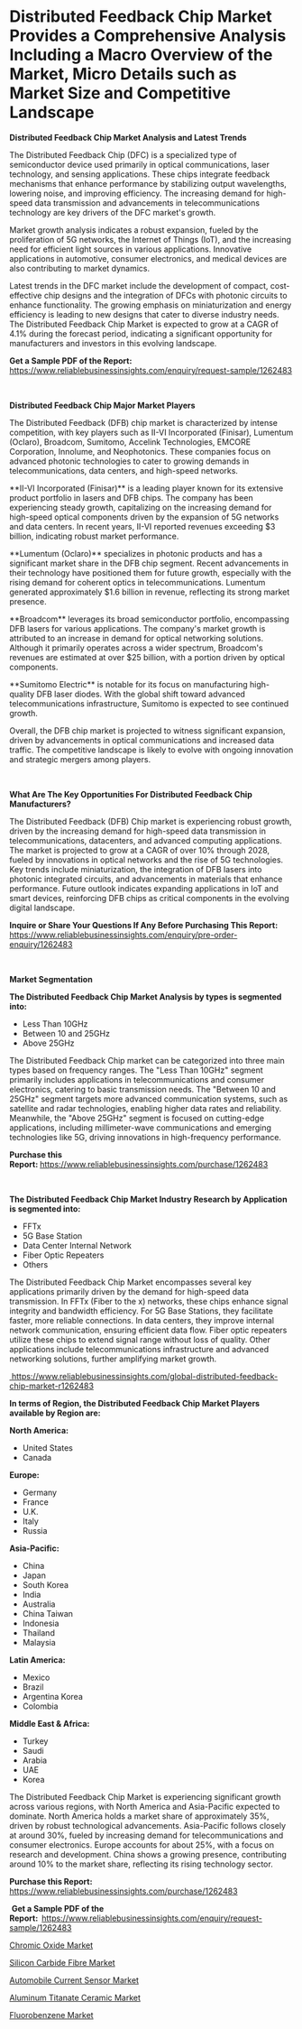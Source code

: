 <p><h1>Distributed Feedback Chip Market Provides a Comprehensive Analysis Including a Macro Overview of the Market, Micro Details such as Market Size and Competitive Landscape</h1></p><p><strong>Distributed Feedback Chip Market Analysis and Latest Trends</strong></p>
<p><p>The Distributed Feedback Chip (DFC) is a specialized type of semiconductor device used primarily in optical communications, laser technology, and sensing applications. These chips integrate feedback mechanisms that enhance performance by stabilizing output wavelengths, lowering noise, and improving efficiency. The increasing demand for high-speed data transmission and advancements in telecommunications technology are key drivers of the DFC market's growth.</p><p>Market growth analysis indicates a robust expansion, fueled by the proliferation of 5G networks, the Internet of Things (IoT), and the increasing need for efficient light sources in various applications. Innovative applications in automotive, consumer electronics, and medical devices are also contributing to market dynamics. </p><p>Latest trends in the DFC market include the development of compact, cost-effective chip designs and the integration of DFCs with photonic circuits to enhance functionality. The growing emphasis on miniaturization and energy efficiency is leading to new designs that cater to diverse industry needs. The Distributed Feedback Chip Market is expected to grow at a CAGR of 4.1% during the forecast period, indicating a significant opportunity for manufacturers and investors in this evolving landscape.</p></p>
<p><strong>Get a Sample PDF of the Report:&nbsp;</strong> <a href="https://www.reliablebusinessinsights.com/enquiry/request-sample/1262483?utm_campaign=115&utm_medium=2&utm_source=Github&utm_content=ia&utm_term=10122024&utm_id=distributed-feedback-chip">https://www.reliablebusinessinsights.com/enquiry/request-sample/1262483</a></p>
<p>&nbsp;</p>
<p><strong>Distributed Feedback Chip Major Market Players</strong></p>
<p><p>The Distributed Feedback (DFB) chip market is characterized by intense competition, with key players such as II-VI Incorporated (Finisar), Lumentum (Oclaro), Broadcom, Sumitomo, Accelink Technologies, EMCORE Corporation, Innolume, and Neophotonics. These companies focus on advanced photonic technologies to cater to growing demands in telecommunications, data centers, and high-speed networks.</p><p>**II-VI Incorporated (Finisar)** is a leading player known for its extensive product portfolio in lasers and DFB chips. The company has been experiencing steady growth, capitalizing on the increasing demand for high-speed optical components driven by the expansion of 5G networks and data centers. In recent years, II-VI reported revenues exceeding $3 billion, indicating robust market performance.</p><p>**Lumentum (Oclaro)** specializes in photonic products and has a significant market share in the DFB chip segment. Recent advancements in their technology have positioned them for future growth, especially with the rising demand for coherent optics in telecommunications. Lumentum generated approximately $1.6 billion in revenue, reflecting its strong market presence.</p><p>**Broadcom** leverages its broad semiconductor portfolio, encompassing DFB lasers for various applications. The company's market growth is attributed to an increase in demand for optical networking solutions. Although it primarily operates across a wider spectrum, Broadcom's revenues are estimated at over $25 billion, with a portion driven by optical components.</p><p>**Sumitomo Electric** is notable for its focus on manufacturing high-quality DFB laser diodes. With the global shift toward advanced telecommunications infrastructure, Sumitomo is expected to see continued growth. </p><p>Overall, the DFB chip market is projected to witness significant expansion, driven by advancements in optical communications and increased data traffic. The competitive landscape is likely to evolve with ongoing innovation and strategic mergers among players.</p></p>
<p>&nbsp;</p>
<p><strong>What Are The Key Opportunities For Distributed Feedback Chip Manufacturers?</strong></p>
<p><p>The Distributed Feedback (DFB) Chip market is experiencing robust growth, driven by the increasing demand for high-speed data transmission in telecommunications, datacenters, and advanced computing applications. The market is projected to grow at a CAGR of over 10% through 2028, fueled by innovations in optical networks and the rise of 5G technologies. Key trends include miniaturization, the integration of DFB lasers into photonic integrated circuits, and advancements in materials that enhance performance. Future outlook indicates expanding applications in IoT and smart devices, reinforcing DFB chips as critical components in the evolving digital landscape.</p></p>
<p><strong>Inquire or Share Your Questions If Any Before Purchasing This Report:</strong> <a href="https://www.reliablebusinessinsights.com/enquiry/pre-order-enquiry/1262483?utm_campaign=115&utm_medium=2&utm_source=Github&utm_content=ia&utm_term=10122024&utm_id=distributed-feedback-chip">https://www.reliablebusinessinsights.com/enquiry/pre-order-enquiry/1262483</a></p>
<p>&nbsp;</p>
<p><strong>Market Segmentation</strong></p>
<p><strong>The Distributed Feedback Chip Market Analysis by types is segmented into:</strong></p>
<p><ul><li>Less Than 10GHz</li><li>Between 10 and 25GHz</li><li>Above 25GHz</li></ul></p>
<p><p>The Distributed Feedback Chip market can be categorized into three main types based on frequency ranges. The "Less Than 10GHz" segment primarily includes applications in telecommunications and consumer electronics, catering to basic transmission needs. The "Between 10 and 25GHz" segment targets more advanced communication systems, such as satellite and radar technologies, enabling higher data rates and reliability. Meanwhile, the "Above 25GHz" segment is focused on cutting-edge applications, including millimeter-wave communications and emerging technologies like 5G, driving innovations in high-frequency performance.</p></p>
<p><strong>Purchase this Report:&nbsp;</strong><a href="https://www.reliablebusinessinsights.com/purchase/1262483?utm_campaign=115&utm_medium=2&utm_source=Github&utm_content=ia&utm_term=10122024&utm_id=distributed-feedback-chip">https://www.reliablebusinessinsights.com/purchase/1262483</a></p>
<p>&nbsp;</p>
<p><strong>The Distributed Feedback Chip Market Industry Research by Application is segmented into:</strong></p>
<p><ul><li>FFTx</li><li>5G Base Station</li><li>Data Center Internal Network</li><li>Fiber Optic Repeaters</li><li>Others</li></ul></p>
<p><p>The Distributed Feedback Chip Market encompasses several key applications primarily driven by the demand for high-speed data transmission. In FFTx (Fiber to the x) networks, these chips enhance signal integrity and bandwidth efficiency. For 5G Base Stations, they facilitate faster, more reliable connections. In data centers, they improve internal network communication, ensuring efficient data flow. Fiber optic repeaters utilize these chips to extend signal range without loss of quality. Other applications include telecommunications infrastructure and advanced networking solutions, further amplifying market growth.</p></p>
<p><a href="https://www.reliablebusinessinsights.com/global-distributed-feedback-chip-market-r1262483?utm_campaign=115&utm_medium=2&utm_source=Github&utm_content=ia&utm_term=10122024&utm_id=distributed-feedback-chip">&nbsp;https://www.reliablebusinessinsights.com/global-distributed-feedback-chip-market-r1262483</a></p>
<p><strong>In terms of Region, the Distributed Feedback Chip Market Players available by Region are:</strong></p>
<p>
    <p> <strong> North America: </strong>
        <ul>
            <li>United States</li>
            <li>Canada</li>
        </ul>
        </p> 
    <p> <strong> Europe: </strong>
        <ul>
            <li>Germany</li>
            <li>France</li>
            <li>U.K.</li>
            <li>Italy</li>
            <li>Russia</li>
        </ul>
        </p> 
    <p> <strong> Asia-Pacific: </strong>
        <ul>
            <li>China</li>
            <li>Japan</li>
            <li>South Korea</li>
            <li>India</li>
            <li>Australia</li>
            <li>China Taiwan</li>
            <li>Indonesia</li>
            <li>Thailand</li>
            <li>Malaysia</li>
        </ul>
        </p> 
    <p> <strong> Latin America: </strong>
        <ul>
            <li>Mexico</li>
            <li>Brazil</li>
            <li>Argentina Korea</li>
            <li>Colombia</li>
        </ul>
        </p> 
    <p> <strong> Middle East & Africa: </strong>
        <ul>
            <li>Turkey</li>
            <li>Saudi</li>
            <li>Arabia</li>
            <li>UAE</li>
            <li>Korea</li>
        </ul>
    </p>
    </p>
<p><p>The Distributed Feedback Chip Market is experiencing significant growth across various regions, with North America and Asia-Pacific expected to dominate. North America holds a market share of approximately 35%, driven by robust technological advancements. Asia-Pacific follows closely at around 30%, fueled by increasing demand for telecommunications and consumer electronics. Europe accounts for about 25%, with a focus on research and development. China shows a growing presence, contributing around 10% to the market share, reflecting its rising technology sector.</p></p>
<p><strong>Purchase this Report: </strong><a href="https://www.reliablebusinessinsights.com/purchase/1262483?utm_campaign=115&utm_medium=2&utm_source=Github&utm_content=ia&utm_term=10122024&utm_id=distributed-feedback-chip">https://www.reliablebusinessinsights.com/purchase/1262483</a></p>
<p>&nbsp;<strong>Get a Sample PDF of the Report:&nbsp;&nbsp;</strong><a href="https://www.reliablebusinessinsights.com/enquiry/request-sample/1262483?utm_campaign=115&utm_medium=2&utm_source=Github&utm_content=ia&utm_term=10122024&utm_id=distributed-feedback-chip">https://www.reliablebusinessinsights.com/enquiry/request-sample/1262483</a></p>
<p><strong></strong></p>
<p><p><a href="https://www.linkedin.com/pulse/c-hannibex-sqmmf?utm_campaign=115&utm_medium=2&utm_source=Github&utm_content=ia&utm_term=10122024&utm_id=distributed-feedback-chip">Chromic Oxide Market</a></p><p><a href="https://www.linkedin.com/pulse/revenue-market-growth-projections-silicon-carbide-fibre-75-cagr-va3wf?utm_campaign=115&utm_medium=2&utm_source=Github&utm_content=ia&utm_term=10122024&utm_id=distributed-feedback-chip">Silicon Carbide Fibre Market</a></p><p><a href="https://github.com/soltihoney74575/Market-Research-Report-List-1/blob/main/automobile-current-sensor-market.md?utm_campaign=115&utm_medium=2&utm_source=Github&utm_content=ia&utm_term=10122024&utm_id=distributed-feedback-chip">Automobile Current Sensor Market</a></p><p><a href="https://www.linkedin.com/pulse/aluminum-titanate-ceramic-market-growth-challenges-projections-t30of?utm_campaign=115&utm_medium=2&utm_source=Github&utm_content=ia&utm_term=10122024&utm_id=distributed-feedback-chip">Aluminum Titanate Ceramic Market</a></p><p><a href="https://www.linkedin.com/pulse/key-drivers-fluorobenzene-markets-projected-11-cagr-2031-x4nff?utm_campaign=115&utm_medium=2&utm_source=Github&utm_content=ia&utm_term=10122024&utm_id=distributed-feedback-chip">Fluorobenzene Market</a></p></p>